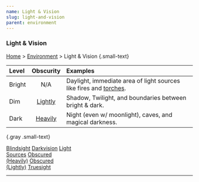 ```yaml
---
name: Light & Vision
slug: light-and-vision
parent: environment
---
```

### Light & Vision
[Home](dm-operations-center) > [Environment](environment-menu) > Light & Vision {.small-text}

| Level  | Obscurity                       | Examples                                                                         |
| :----- | :-----------------------------: |:-------------------------------------------------------------------------------- |
| Bright | N/A                             | Daylight, immediate area of light sources like fires and [torches](/item/torch). |
| Dim    | [Lightly](lightly-obscured)     | Shadow, Twilight, and boundaries between bright & dark.                          |
| Dark   | [Heavily](heavily-obscured)     | Night (even w/ moonlight), caves, and magical darkness.                          |
{.gray .small-text}

<div class="menu-container">
    <a href="blindsight">Blindsight</a>
    <a href="darkvision">Darkvision</a>
    <a href="light-sources">Light<br/> Sources</a>
    <a href="heavily-obscured">Obscured<br/> (Heavily)</a>
    <a href="lightly-obscured">Obscured<br/> (Lightly)</a>
    <a href="truesight">Truesight</a>
</div>
<hr/>